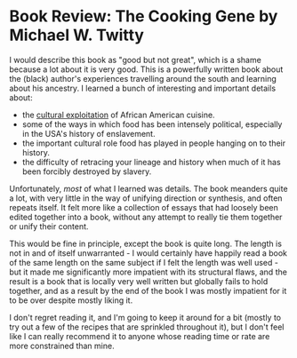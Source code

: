 # Book Review: The Cooking Gene by Michael W. Twitty

I would describe this book as "good but not great", which is a shame because a lot about it is very good.
This is a powerfully written book about the (black) author's experiences travelling around the south and learning about his ancestry.
I learned a bunch of interesting and important details about:

* the [cultural exploitation](https://www.currentaffairs.org/2017/09/the-question-of-cultural-appropriation) of African American cuisine.
* some of the ways in which food has been intensely political, especially in the USA's history of enslavement.
* the important cultural role food has played in people hanging on to their history.
* the difficulty of retracing your lineage and history when much of it has been forcibly destroyed by slavery.

Unfortunately, *most* of what I learned was details. The book meanders quite a lot, with very little in the way of unifying direction or synthesis,
and often repeats itself.
It felt more like a collection of essays that had loosely been edited together into a book, without any attempt to really tie them together or unify their content.

This would be fine in principle, except the book is quite long.
The length is not in and of itself unwarranted - I would certainly have happily read a book of the same length on the same subject if I felt the length was well used - but it made me significantly more impatient with its structural flaws,
and the result is a book that is locally very well written but globally fails to hold together, and as a result by the end of the book I was mostly impatient for it to be over despite mostly liking it.

I don't regret reading it, and I'm going to keep it around for a bit (mostly to try out a few of the recipes that are sprinkled throughout it), but I don't feel like I can really recommend it to anyone whose reading time or rate are more constrained than mine.
